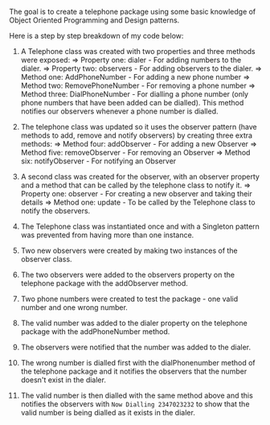 The goal is to create a telephone package using some basic knowledge of Object Oriented Programming and Design patterns. 

Here is a step by step breakdown of my code below:
1. A Telephone class was created with two properties and three methods were exposed:
=> Property one: dialer - For adding numbers to the dialer.
=> Property two: observers - For adding observers to the dialer.
=> Method one: AddPhoneNumber - For adding a new phone number
=> Method two: RemovePhoneNumber - For removing a phone number
=> Method three: DialPhoneNumber - For dialling a phone number (only phone numbers that have been added can be dialled). This method notifies our observers whenever a phone number is dialled.

2. The telephone class was updated so it uses the observer pattern (have methods to add, remove and notify observers) by creating three extra methods: 
=> Method four: addObserver - For adding a new Observer
=> Method five: removeObserver - For removing an Observer
=> Method six: notifyObserver - For notifying an Observer

3. A second class was created for the observer, with an observer property and a method that can be called by the telephone class to notify it.
=> Property one: observer - For creating a new observer and taking their details 
=> Method one: update - To be called by the Telephone class to notify the observers.

4. The Telephone class was instantiated once and with a Singleton pattern was prevented from having more than one instance.

5. Two new observers were created by making two instances of the observer class.

6. The two observers were added to the observers property on the telephone package with the addObserver method.

7. Two phone numbers were created to test the package - one valid number and one wrong number.

8. The valid number was added to the dialer property on the telephone package with the addPhoneNumber method.

9. The observers were notified that the number was added to the dialer.

10. The wrong number is dialled first with the dialPhonenumber method of the telephone package and it notifies the observers that the number doesn't exist in the dialer.

11. The valid number is then dialled with the same method above and this notifies the observers with `Now Dialling 2347023232` to show that the valid number is being dialled as it exists in the dialer.
